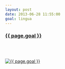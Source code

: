 ```yaml
---
layout: post
date: 2013-06-28 11:55:00
goal: lingua
---
```


<h3 class="graph-align goal-title">
    <a href="https://www.beeminder.com/beneills/goals/lingua">{{ page.goal }}</a>
</h3>

<br />
<div class="graph-align goal-text goal-description">
      &nbsp;
</div>

[![{{ page.goal }}](https://www.beeminder.com/beneills/goals/lingua/graph)](https://www.beeminder.com/beneills/goals/lingua)
